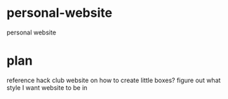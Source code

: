 # personal-website
personal website

# plan
reference hack club website on how to create little boxes?
figure out what style I want website to be in